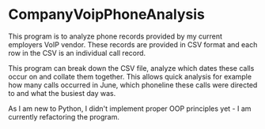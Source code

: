 # CompanyVoipPhoneAnalysis

This program is to analyze phone records provided by my current employers VoIP vendor. 
These records are provided in CSV format and each row in the CSV is an individual call record.

This program can break down the CSV file, analyze which dates these calls occur on and collate them together. 
This allows quick analysis for example how many calls occurred in June, which phoneline these calls were directed to and what the busiest day was.

As I am new to Python, I didn't implement proper OOP principles yet - I am currently refactoring the program.
